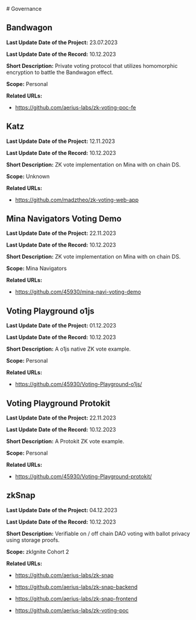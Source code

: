 # Governance

## Bandwagon

**Last Update Date of the Project:** 23.07.2023

**Last Update Date of the Record:** 10.12.2023

**Short Description:** Private voting protocol that utilizes homomorphic encryption to battle the Bandwagon effect.

**Scope:** Personal

**Related URLs:** 

- https://github.com/aerius-labs/zk-voting-poc-fe

## Katz

**Last Update Date of the Project:** 12.11.2023

**Last Update Date of the Record:** 10.12.2023

**Short Description:** ZK vote implementation on Mina with on chain DS.

**Scope:** Unknown

**Related URLs:** 

- https://github.com/madztheo/zk-voting-web-app

## Mina Navigators Voting Demo

**Last Update Date of the Project:** 22.11.2023

**Last Update Date of the Record:** 10.12.2023

**Short Description:** ZK vote implementation on Mina with on chain DS.

**Scope:** Mina Navigators

**Related URLs:** 

- https://github.com/45930/mina-navi-voting-demo

## Voting Playground o1js

**Last Update Date of the Project:** 01.12.2023

**Last Update Date of the Record:** 10.12.2023

**Short Description:** A o1js native ZK vote example.

**Scope:** Personal

**Related URLs:** 

- https://github.com/45930/Voting-Playground-o1js/

## Voting Playground Protokit

**Last Update Date of the Project:** 22.11.2023

**Last Update Date of the Record:** 10.12.2023

**Short Description:** A Protokit ZK vote example.

**Scope:** Personal

**Related URLs:** 

- https://github.com/45930/Voting-Playground-protokit/

## zkSnap

**Last Update Date of the Project:** 04.12.2023

**Last Update Date of the Record:** 10.12.2023

**Short Description:** Verifiable on / off chain DAO voting with ballot privacy using storage proofs.

**Scope:** zkIgnite Cohort 2

**Related URLs:** 

- https://github.com/aerius-labs/zk-snap

- https://github.com/aerius-labs/zk-snap-backend

- https://github.com/aerius-labs/zk-snap-frontend

- https://github.com/aerius-labs/zk-voting-poc